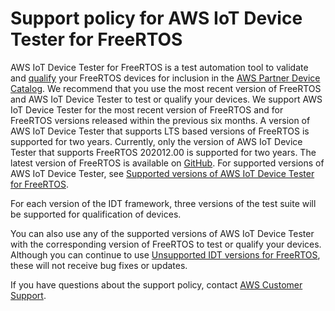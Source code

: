 # Support policy for AWS IoT Device Tester for FreeRTOS<a name="idt-support-policy"></a>

AWS IoT Device Tester for FreeRTOS is a test automation tool to validate and [qualify](https://aws.amazon.com/partners/dqp/) your FreeRTOS devices for inclusion in the [AWS Partner Device Catalog](https://devices.amazonaws.com)\. We recommend that you use the most recent version of FreeRTOS and AWS IoT Device Tester to test or qualify your devices\. We support AWS IoT Device Tester for the most recent version of FreeRTOS and for FreeRTOS versions released within the previous six months\. A version of AWS IoT Device Tester that supports LTS based versions of FreeRTOS is supported for two years\. Currently, only the version of AWS IoT Device Tester that supports FreeRTOS 202012\.00 is supported for two years\. The latest version of FreeRTOS is available on [GitHub](https://github.com/aws/amazon-freertos)\. For supported versions of AWS IoT Device Tester, see [Supported versions of AWS IoT Device Tester for FreeRTOS](dev-test-versions-afr.md)\. 

For each version of the IDT framework, three versions of the test suite will be supported for qualification of devices\.

You can also use any of the supported versions of AWS IoT Device Tester with the corresponding version of FreeRTOS to test or qualify your devices\. Although you can continue to use [Unsupported IDT versions for FreeRTOS](idt-unsupported-versions-afr.md), these will not receive bug fixes or updates\. 

If you have questions about the support policy, contact [AWS Customer Support](https://aws.amazon.com/contact-us/)\. 